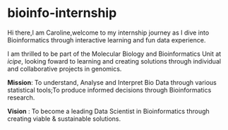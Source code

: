 # bioinfo-internship
Hi there,I am Caroline,welcome to my internship journey as I dive into Bioinformatics through interactive learning and fun data experience. 

I am thrilled to be part of the Molecular Biology and Bioinformatics Unit at *icipe*, looking foward to learning and creating solutions through individual and collaborative projects in genomics.


**Mission**: To understand, Analyse and Interpret Bio Data through various statistical tools;To produce informed decisions through Bioinformatics research.

**Vision** : To become a leading Data Scientist in Bioinformatics through creating viable & sustainable solutions.
